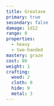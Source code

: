 ```yaml
---
title: Greataxe
primary: true
secondary: false
damage: 1d12
range: 0
properties:
  - heavy
  - two-handed
mastery: graze
cost: 80
weight: 1
crafting:
  wood: 2
  cloth: 0
  hide: 0
  metal: 3
---
```

